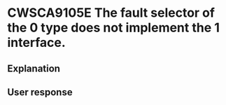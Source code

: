 # CWSCA9105E The fault selector of the 0 type does not implement the 1 interface.

## Explanation

## User response
